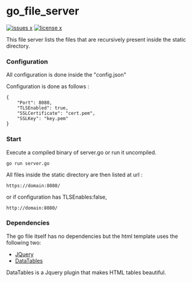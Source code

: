 # go_file_server

[![issues x](https://img.shields.io/github/issues/paul-caron/go_file_server)](https://img.shields.io/github/issues/paul-caron/go_file_server) [![license x](https://img.shields.io/github/license/paul-caron/go_file_server)](https://img.shields.io/github/license/paul-caron/go_file_server)

This file server lists the files that are recursively present inside the static directory.

### Configuration

All configuration is done inside the "config.json"

Configuration is done as follows :
```
{
    "Port": 8080,
    "TLSEnabled": true,
    "SSLCertificate": "cert.pem",
    "SSLKey": "key.pem"
}
```

### Start
Execute a compiled binary of server.go or run it uncompiled.
```
go run server.go
```
All files inside the static directory are then listed at url :
```
https://domain:8080/
```
or if configuration has TLSEnables:false,
```
http://domain:8080/
```
### Dependencies

The go file itself has no dependencies but the html template uses the following two: 

- [JQuery](https://jquery.com/)
- [DataTables](https://datatables.net/)

DataTables is a Jquery plugin that makes HTML tables beautiful.
